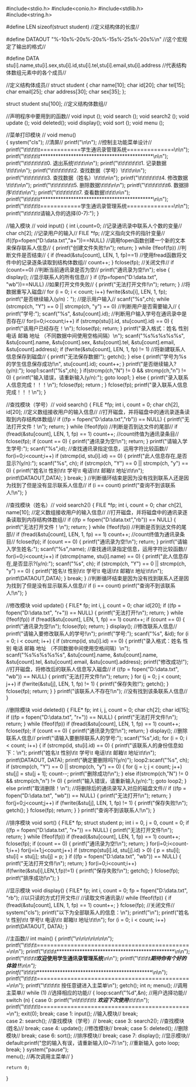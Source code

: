 #include<stdio.h>
#include<conio.h>
#include<stdlib.h>
#include<string.h>

#define LEN sizeof(struct student)		//定义结构体的长度//

#define DATAOUT "%-10s%-20s%-20s%-15s%-25s%-20s%\n"		//这个宏规定了输出的格式//

#define DATA stu[i].name,stu[i].sex,stu[i].id,stu[i].tel,stu[i].email,stu[i].address		//代表结构体数组元素中的各个成员// 

//定义结构体成员//
struct student 
{
	char name[10];
	char id[20];
	char tel[15];
	char email[25];
	char address[30];
	char sex[35];
};

struct student stu[100];		//定义结构体数组//

//声明程序中要用到的函数//
void input  ();
void search ();
void search2 ();
void update ();
void deleted();
void display();
void sort   ();
void menu   ();

//菜单打印模块 // 
void menu()		
{
	system("cls");		//清屏//
	printf("\n\n");		//控制主功能菜单设计// 
	printf("\t\t\t\t\t============学生通讯录管理系统==============\n\n");
	printf("\t\t\t\t\t********************************************\n\n"); 
	printf("\t\t\t\t\t\t\t0. 退出系统\t\t\t\n\n");
	printf("\t\t\t\t\t\t\t1. 记录数据\t\t\t\n\n");
	printf("\t\t\t\t\t\t\t2. 查找数据（学号）\t\t\t\n\n");
	printf("\t\t\t\t\t\t\t3. 查找数据（姓名）\t\t\t\n\n");
	printf("\t\t\t\t\t\t\t4. 修改数据\t\t\t\n\n");
	printf("\t\t\t\t\t\t\t5. 删除数据\t\t\t\n\n");
	printf("\t\t\t\t\t\t\t6. 数据排序\t\t\t\n\n");
	printf("\t\t\t\t\t\t\t7. 查看数据\t\t\t\n\n");
	printf("\t\t\t\t\t********************************************\n\n");
	printf("\t\t\t\t\t============学生通讯录管理系统==============\n\n");
	printf("\t\t\t\t\t请输入你的选择(0-7):");
}

//输入模块 // 
void input()
{
	int i,count=0;		//记录通讯录中联系人个数的变量//
	char ch[2];		//记录用户的输入//
	FILE *fp;		//定义指向文件的指针变量//
	if((fp=fopen("D:\\data.txt","a+"))==NULL)		//调用fopen函数创建一个新的文本来保存联系人信息//
	{
		printf("创建文件失败!\n");
		return;
	}
	while (!feof(fp))		//判断文件是否结束//
	{
		if (fread(&stu[count], LEN, 1, fp)==1)		//使用fread函数将文件中的记录逐条读取到结构体数组//
			count++;
	}
	fclose(fp);		//关闭文件//
	if (count==0)		//判断当前通讯录是否为空//
		printf("通讯录为空!\n");
	else
	{
		display();		//显示联系人的所有信息//
	}
	if ((fp=fopen("D:\\data.txt", "wb"))==NULL)		//如果打开文件失败//
	{
		printf("无法打开文件!\n");
		return;
	}
	//将数据重写入磁盘//
	for (i = 0; i < count; i++)
		fwrite(&stu[i], LEN, 1, fp);
	printf("是否继续输入(y/n)：");		//提示用户输入//
	scanf("%s",ch);
	while (strcmp(ch, "Y") == 0 || strcmp(ch, "y") == 0)		//判断用户是否需要输入//
	{
		printf("学号:");
		scanf("%s", &stu[count].id);
		//判断用户输入学号在通讯录中是否存在//
		for(i=0;i<count;i++)
			if (strcmp(stu[i].id, stu[count].id) == 0)
			{
				printf("该用户已经存在！\n");
				fclose(fp);
				return;
			}
		printf("录入格式：姓名 性别 电话 邮箱 地址 （不同数据中间使用空格间隔）\n");
		scanf("%s%s%s%s%s", &stu[count].name, &stu[count].sex, &stu[count].tel, &stu[count].email, &stu[count].address);
		if (fwrite(&stu[count], LEN, 1, fp) != 1)		//将新建联系人信息保存到磁盘//
		{
			printf("无法保存数据!");
			getch();
		}
		else
		{
			printf("学号为%s的学生信息保存成功!\n", stu[count].id);
			count++;
		}
		printf("是否继续输入?(y/n):");
		loop1:scanf("%s",ch);
	}
	if(strcmp(ch,"N") != 0 && strcmp(ch,"n") != 0)
		{
			printf("输入错误，请重新输入(y/n):");
			goto loop1;	
		}
	else 
		{
			printf("录入联系人信息完成！！！\n");
			fclose(fp);
			return ; 
		}
	fclose(fp);
	printf("录入联系人信息完成！！！\n");
}

//查找模块（学号）// 
void search()
{
	FILE *fp;
	int i, count = 0;
	char ch[2], id[20];		//定义数组接收用户的输入信息//
	//打开磁盘，并将磁盘中的通讯录逐条读取到内存结构体数组//
	if ((fp = fopen("D:\\data.txt","rb")) == NULL)
	{
		printf("无法打开文件！\n");
		return;
	}
	while (!feof(fp))		//判断是否到达文件的尾部//
		if (fread(&stu[count], LEN, 1, fp) == 1)
			count++;		//count终值为通讯录条目//
	fclose(fp);
	if (count == 0)
	{
		printf("通讯录为空!\n");
		return;
	}
	printf("请输入学生学号:");
	scanf("%s",id);
	//查找通讯录指定信息，运用字符比较函数//
	for(i=0;i<count;i++)
		if (strcmp(id, stu[i].id) == 0)
		{
			printf("此人信息存在,是否显示?(y/n):");
			scanf("%s", ch);
			if (strcmp(ch, "Y") == 0 || strcmp(ch, "y") == 0)
			{
				printf("姓名\t  性别\t\t      学号\t          电话\t\t 邮箱\t                  地址\t\t\n");
				printf(DATAOUT,DATA);
			}
			break;
		}
	//判断循环结束是因为没有找到联系人还是因为找到了但是没有显示联系人信息//
	if (i == count)
		printf("查询不到该联系人!\n"); 
}



//查找模块（姓名）//
void search2()
{
	FILE *fp;
	int i, count = 0;
	char ch[2], name[10];		//定义数组接收用户的输入信息//
	//打开磁盘，并将磁盘中的通讯录逐条读取到内存结构体数组//
	if ((fp = fopen("D:\\data.txt","rb")) == NULL)
	{
		printf("无法打开文件！\n");
		return;
	}
	while (!feof(fp))		//判断是否到达文件的尾部//
		if (fread(&stu[count], LEN, 1, fp) == 1)
			count++;		//count终值为通讯录条目//
	fclose(fp);
	if (count == 0)
	{
		printf("通讯录为空!\n");
		return;
	}
	printf("请输入学生姓名:");
	scanf("%s",name);
	//查找通讯录指定信息，运用字符比较函数//
	for(i=0;i<count;i++)
		if (strcmp(name, stu[i].name) == 0)
		{
			printf("此人信息存在,是否显示?(y/n):");
			scanf("%s", ch);
			if (strcmp(ch, "Y") == 0 || strcmp(ch, "y") == 0)
			{
				printf("姓名\t  性别\t\t      学号\t          电话\t\t 邮箱\t                  地址\t\t\n");
				printf(DATAOUT,DATA);
			}
			break;
		}
	//判断循环结束是因为没有找到联系人还是因为找到了但是没有显示联系人信息//
	if (i == count)
		printf("查询不到该联系人!\n"); 
}

//修改模块 
void update()
{
	FILE* fp;
	int i, j, count = 0;
	char id[20];
	if ((fp = fopen("D:\\data.txt", "r+")) == NULL)
	{
		printf("无法打开!\n");
		return;
	}
	while (!feof(fp))
		if (fread(&stu[count], LEN, 1, fp) == 1)
			count++;
	if (count == 0)
	{
		printf("通讯录为空!\n");
		fclose(fp);
		return;
	}
	display();
	//修改联系人信息//
	printf("请输入要修改联系人的学号!\n");
	printf("学号:");
	scanf("%s", &id);
	for (i = 0; i < count; i++)
	{
		if (strcmp(id, stu[i].id) == 0)
		{
                printf("录入格式：姓名 性别 电话 邮箱 地址 （不同数据中间使用空格间隔）\n");
		     scanf("%s%s%s%s%s", &stu[count].name, &stu[count].name, &stu[count].tel, &stu[count].email, &stu[count].address);
			printf("修改成功!");
			//打开磁盘，将修改后的联系人信息写入磁盘//
			if ((fp = fopen("D:\\data.txt", "wb")) == NULL)
			{
				printf("无法打开文件!\n");
				return;
			}
			for (j = 0; j < count; j++)
				if (fwrite(&stu[j], LEN, 1, fp) != 1)
				{
					printf("保存失败!");
					getch();
				}
			fclose(fp);
			return;
		}
	}
	printf("该联系人不存在!\n");		//没有找到该条联系人信息//
}

//删除模块 
void deleted()
{
	FILE* fp;
	int i, j, count = 0;
	char ch[2];
	char id[15];
	if ((fp = fopen("D:\\data.txt", "r+")) == NULL)
	{
		printf("无法打开文件!\n");
		return;
	}
	while (!feof(fp))
		if (fread(&stu[count], LEN, 1, fp) == 1)
			count++;
	fclose(fp);
	if (count == 0)
	{
		printf("通讯录为空!\n");
		return;
	}
	display();
	//删除联系人信息//
	printf("请输入要删除联系人的学号:");
	scanf("%s",id);
	for (i = 0; i < count; i++)
	{
		if (strcmp(id, stu[i].id) == 0)
		{
			printf("该联系人的身份信息如下：\n"); 
			printf("姓名\t  性别\t\t      学号\t          电话\t\t 邮箱\t                  地址\t\t\n");
			printf(DATAOUT, DATA);
			printf("确定要删除吗?(y/n)");
			loop2:scanf("%s", ch);
			if (strcmp(ch, "Y") == 0 || strcmp(ch, "y") == 0)
			{
				for (j = i; j < count; j++)
					stu[j] = stu[j + 1];
				count--;
				printf("删除成功!\n");
			}
			else 
				if(strcmp(ch,"N") != 0 && strcmp(ch,"n") != 0)
					{
						printf("输入错误，请重新输入(y/n):");
						goto loop2;	
					}
				else printf("取消删除！\n");
			//将删除后的通讯录写入对应的磁盘文件//
			if ((fp = fopen("D:\\data.txt", "wb")) == NULL)
			{
				printf("无法打开!\n");
				return;
			}
			for(j=0;j<count;j++)
				if (fwrite(&stu[j], LEN, 1, fp) != 1)
				{
					printf("保存失败!\n");
					getch();
				}
			fclose(fp);
			return;
		}
	}
	printf("查询不到该联系人!\n");
}

//排序模块 
void sort()
{
	FILE* fp;
	struct student p;
	int i = 0, j = 0, count = 0;
	if ((fp = fopen("D:\\data.txt", "r+")) == NULL)
	{
		printf("无法打开文件!\n");
		return;
	}
	while (!feof(fp))
		if (fread(&stu[count], LEN, 1, fp) == 1)
			count++;
	fclose(fp);
	if (count == 0)
	{
		printf("通讯录为空!\n");
		return;
	}
	for(i=0;i<count-1;i++)
		for(j=i+1;j<count;j++)
			if (strcmp(stu[i].id, stu[j].id) > 0)
			{
				p = stu[i];
				stu[i] = stu[j];
				stu[j] = p;
			}
	if ((fp = fopen("D:\\data.txt", "wb")) == NULL)
	{
		printf("无法打开文件!\n");
		return;
	}
	for(i=0;i<count;i++)
		if(fwrite(&stu[i],LEN,1,fp)!=1)
		{
			printf("保存失败!\n");
			getch();
		}
	fclose(fp);
	printf("排序成功!\n");
}

//显示模块 
void display()
{
	FILE* fp;
	int i, count = 0;
	fp = fopen("D:\\data.txt", "rb");		//以只读的方式打开文件//
	//读取文件通讯录//
	while (!feof(fp))
	{
		if (fread(&stu[count], LEN, 1, fp) == 1)
			count++;
	}
	fclose(fp);		//关闭文件//
	system("cls");
	printf("以下为全部联系人的信息：\n");
	printf("\n");
	printf("姓名\t  性别\t\t      学号\t          电话\t\t 邮箱\t                  地址\t\t\n");
	for (i = 0; i < count; i++)
		printf(DATAOUT, DATA);
}

//主函数//
int main()
{
	printf("\n\n\n\n\n\n\n"); 
	printf("\t\t\t\t==============================================\n\n");
	printf("\t\t\t\t**********************************************\n\n"); 
	printf("\t\t\t\t**********欢迎使用学生通讯录管理系统**********\n\n"); 
	printf("\t\t\t\t*************期待你有个好的体验 !!************\n\n"); 
	printf("\t\t\t\t**********************************************\n\n");
	printf("\t\t\t\t==============================================\n\n");
	printf("\t\t\t\t\t     按任意键进入主菜单\n"); 
	getch(); 
	int n;
	menu();		//调用主菜单//
	while (1)		//选择相应的功能//
	{
		loop:scanf("%d",&n);		//用户选择功能//
		switch (n)
		{
		case 0:
			printf("\n\t\t\t\t\t\t    ***欢迎下次使用***\t\t\t\n");
			printf("\t\t\t\t\t=============================================\n");
			exit(0); 
			break;
		case 1: input();		//输入模块// 
			break;		
		case 2: search();		//查找模块（学号）//
			break;
		case 3: search2();		//查找模块(姓名)//
			break;
		case 4: update();		//修改模块//
			break;
		case 5: deleted();		//删除模块//
			break;
		case 6: sort();			//排序模块//
			break;
		case 7: display();		//显示模块//
		default:printf("您的输入有误，请重新输入(0~7):\n");		//重新输入 
				goto loop; 
			break;
		}
		system("pause");				
		menu();		//再次调用主菜单//
	}
	
	return 0;
}


